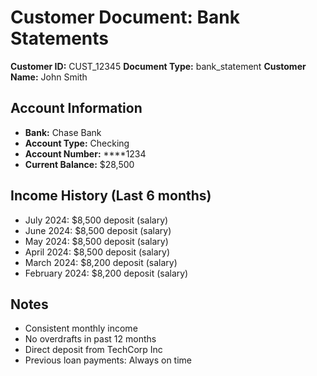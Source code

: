 # Customer Document: Bank Statements

**Customer ID:** CUST_12345
**Document Type:** bank_statement
**Customer Name:** John Smith

## Account Information
- **Bank:** Chase Bank
- **Account Type:** Checking
- **Account Number:** ****1234
- **Current Balance:** $28,500

## Income History (Last 6 months)
- July 2024: $8,500 deposit (salary)
- June 2024: $8,500 deposit (salary) 
- May 2024: $8,500 deposit (salary)
- April 2024: $8,500 deposit (salary)
- March 2024: $8,200 deposit (salary)
- February 2024: $8,200 deposit (salary)

## Notes
- Consistent monthly income
- No overdrafts in past 12 months
- Direct deposit from TechCorp Inc
- Previous loan payments: Always on time
